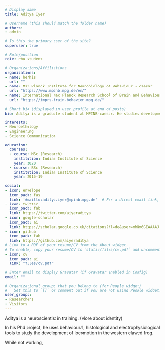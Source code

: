 ```yaml
---
# Display name
title: Aditya Iyer

# Username (this should match the folder name)
authors:
- admin

# Is this the primary user of the site?
superuser: true

# Role/position
role: PhD student

# Organizations/Affiliations
organizations:
- name: he/his
  url: ""
- name: Max Planck Institute for Neurobiology of Behaviour - caesar
  url: "https://www.mpinb.mpg.de/en/"
- name: International Max Planck Research School of Brain and Behaviour
  url: "https://imprs-brain-behavior.mpg.de/"

# Short bio (displayed in user profile at end of posts)
bio: Aditya is a graduate student at MPINB-caesar. He studies development of locomotion during metamorphosis in the western clawed frog

interests:
- Neuroethology
- Engineering
- Science Communication

education:
  courses:
  - course: MSc (Research)
    institution: Indian Institute of Science
    year: 2020
  - course: BSc (Research)
    institution: Indian Institute of Science
    year: 2015-19

social:
- icon: envelope
  icon_pack: fas
  link: '#mailto:aditya.iyer@mpinb.mpg.de'  # For a direct email link, use "mailto:test@example.org".
- icon: twitter
  icon_pack: fab
  link: https://twitter.com/aiyeraditya
- icon: google-scholar
  icon_pack: ai
  link: https://scholar.google.co.uk/citations?hl=de&user=mhNm6GEAAAAJ
- icon: github
  icon_pack: fab
  link: https://github.com/aiyeraditya
# Link to a PDF of your resume/CV from the About widget.
# To enable, copy your resume/CV to `static/files/cv.pdf` and uncomment the lines below.
- icon: cv
  icon_pack: ai
  link: "files/cv.pdf"

# Enter email to display Gravatar (if Gravatar enabled in Config)
email: ""

# Organizational groups that you belong to (for People widget)
#   Set this to `[]` or comment out if you are not using People widget.
user_groups:
- Researchers
- Visitors
---
```


Aditya is a neuroscientist in training. (More about identity)

In his Phd project, he uses behavioural, histological and electrophysiological tools to study the development of locomotion in the western clawed frog.

While not working, 